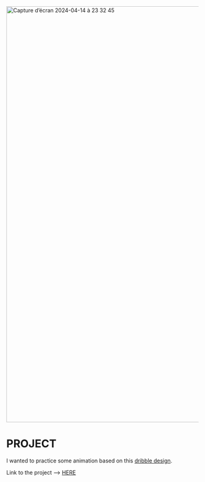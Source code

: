<img width="1091" alt="Capture d’écran 2024-04-14 à 23 32 45" src="https://github.com/florianrumigny/header-animation/assets/132344875/d784afcd-1001-4b1e-895d-227506827340">

# PROJECT

I wanted to practice some animation based on this [dribble design](https://dribbble.com/shots/17015850-Skillex-Online-Education).

Link to the project --> [HERE](https://header-animation.netlify.app/)

